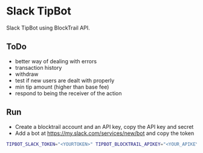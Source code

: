 Slack TipBot
============
Slack TipBot using BlockTrail API.

ToDo
----
 - better way of dealing with errors
 - transaction history
 - withdraw
 - test if new users are dealt with properly
 - min tip amount (higher than base fee)
 - respond to being the receiver of the action

Run
---
 - Create a blocktrail account and an API key, copy the API key and secret
 - Add a bot at https://my.slack.com/services/new/bot and copy the token

```sh
TIPBOT_SLACK_TOKEN="<YOURTOKEN>" TIPBOT_BLOCKTRAIL_APIKEY="<YOUR_APIKEY>" TIPBOT_BLOCKTRAIL_APISECRET="<YOUR_APISECRET>" npm start
```

